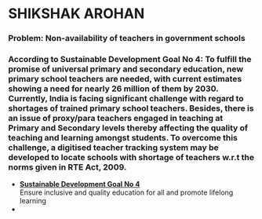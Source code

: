 # SHIKSHAK AROHAN

### Problem: Non-availability of teachers in government schools
### According to Sustainable Development Goal No 4: To fulfill the promise of universal primary and secondary education, new primary school teachers are needed, with current estimates showing a need for nearly 26 million of them by 2030. Currently, India is facing significant challenge with regard to shortages of trained primary school teachers. Besides, there is an issue of proxy/para teachers engaged in teaching at Primary and Secondary levels thereby affecting the quality of teaching and learning amongst students. To overcome this challenge, a digitised teacher tracking system may be developed to locate schools with shortage of teachers w.r.t the norms given in RTE Act, 2009.
<ul>
<li><a href="http://www.un.org/sustainabledevelopment/education/"><strong> Sustainable Development Goal No 4 </strong></a><br/>
Ensure inclusive and quality education for all and promote lifelong learning</li>
<li><a href="http://mhrd.gov.in/sites/upload_files/mhrd/files/upload_document/Guidelines%20RTE.pdf><strong> RTE Act, 2009 </strong></a></li>
</ul>
